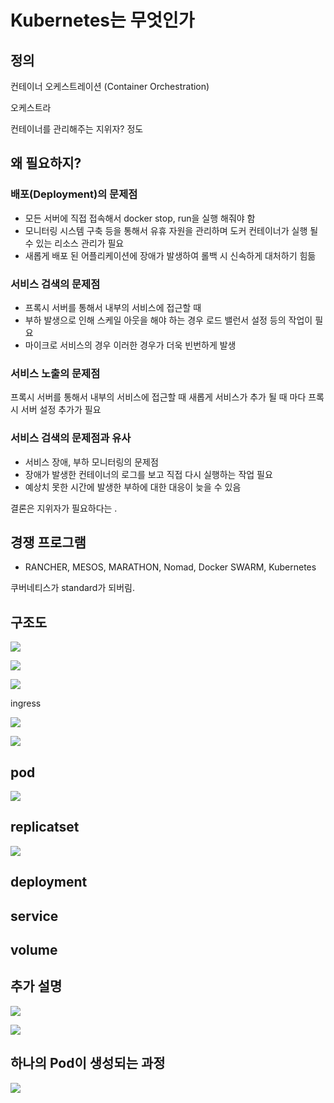# Kubernetes는 무엇인가

## 정의

컨테이너 오케스트레이션 \(Container Orchestration\)

오케스트라

컨테이너를 관리해주는 지위자? 정도

## 왜 필요하지?

### 배포\(Deployment\)의 문제점

* 모든 서버에 직접 접속해서 docker stop, run을 실행 해줘야 함
* 모니터링 시스템 구축 등을 통해서 유휴 자원을 관리하며 도커 컨테이너가 실행 될 수 있는 리소스 관리가 필요
* 새롭게 배포 된 어플리케이션에 장애가 발생하여 롤백 시 신속하게 대처하기 힘듦

### 서비스 검색의 문제점

* 프록시 서버를 통해서 내부의 서비스에 접근할 때
* 부하 발생으로 인해 스케일 아웃을 해야 하는 경우 로드 밸런서 설정 등의 작업이 필요
* 마이크로 서비스의 경우 이러한 경우가 더욱 빈번하게 발생

### 서비스 노출의 문제점

프록시 서버를 통해서 내부의 서비스에 접근할 때 새롭게 서비스가 추가 될 때 마다 프록시 서버 설정 추가가 필요

### 서비스 검색의 문제점과 유사

* 서비스 장애, 부하 모니터링의 문제점
* 장애가 발생한 컨테이너의 로그를 보고 직접 다시 실행하는 작업 필요
* 예상치 못한 시간에 발생한 부하에 대한 대응이 늦을 수 있음

결론은 지위자가 필요하다는 .

## 경쟁 프로그램

* RANCHER, MESOS, MARATHON, Nomad, Docker SWARM, Kubernetes

쿠버네티스가 standard가 되버림.

## 구조도

![](../.gitbook/assets/2021-06-19-09-06-39.png)

![](../.gitbook/assets/2021-06-19-09-03-53.png)

![](../.gitbook/assets/2021-06-19-09-07-06.png)

ingress

![](../.gitbook/assets/2021-06-19-09-14-56.png)

![](../.gitbook/assets/2021-06-19-09-15-18.png)

## pod

![](../.gitbook/assets/2021-06-19-09-15-48.png)

## replicatset

![](../.gitbook/assets/2021-06-19-09-16-11.png)

## deployment

## service

## volume

## 추가 설명

![](../.gitbook/assets/2021-06-19-09-16-50.png)

![](../.gitbook/assets/2021-06-19-09-17-08.png)

## 하나의 Pod이 생성되는 과정

![](../.gitbook/assets/2021-06-19-09-17-46.png)

